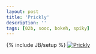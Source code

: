 ```yaml
---
layout: post
title: 'Prickly'
description: ''
tags: [02b, sooc, bokeh, spiky]
---
```

{% include JB/setup %}
<a href='http://www.flickr.com/photos/tlvince/7258107642/'><img alt='Prickly' title='View "Prickly" on Flickr' src='http://farm8.staticflickr.com/7233/7258107642_5ee8ce5df5_b.jpg'></a>
